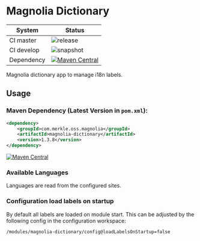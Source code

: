 # Magnolia Dictionary
System        | Status
--------------|------------------------------------------------
CI master     | ![release](https://github.com/namics/magnolia-dictionary/workflows/release%20and%20deploy/badge.svg)
CI develop    | ![snapshot](https://github.com/namics/magnolia-dictionary/workflows/deploy%20snapshot/badge.svg)
Dependency    | [![Maven Central](https://maven-badges.herokuapp.com/maven-central/com.merkle.oss.magnolia/magnolia-dictionary/badge.svg)](https://maven-badges.herokuapp.com/maven-central/com.merkle.oss.magnolia/magnolia-dictionary)


Magnolia dictionary app to manage i18n labels.

## Usage

### Maven Dependency (Latest Version in `pom.xml`):
```xml
<dependency>
    <groupId>com.merkle.oss.magnolia</groupId>
    <artifactId>magnolia-dictionary</artifactId>
    <version>1.3.8</version>
</dependency>
```

[![Maven Central](https://maven-badges.herokuapp.com/maven-central/com.merkle.oss.magnolia/magnolia-dictionary/badge.svg)](https://maven-badges.herokuapp.com/maven-central/com.merkle.oss.magnolia/magnolia-dictionary)

### Available Languages

Languages are read from the configured sites.

### Configuration load labels on startup
By default all labels are loaded on module start. This can be adjusted by the following config in the configuration workspace:
```
/modules/magnolia-dictionary/config@loadLabelsOnStartup=false
```